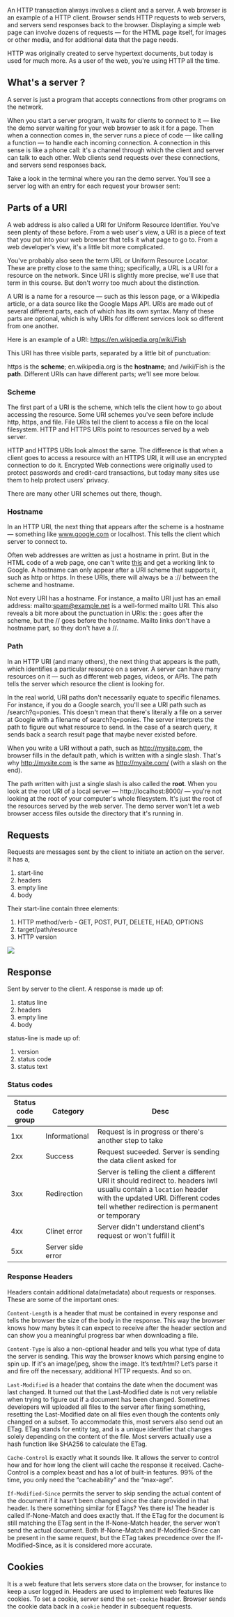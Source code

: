 An HTTP transaction always involves a client and a server. A web browser is an example of a HTTP client. Browser sends HTTP requests to web servers, and servers send responses back to the browser. Displaying a simple web page can involve dozens of requests — for the HTML page itself, for images or other media, and for additional data that the page needs.

HTTP was originally created to serve hypertext documents, but today is used for much more. As a user of the web, you're using HTTP all the time.

## What's a server ?
A server is just a program that accepts connections from other programs on the network.

When you start a server program, it waits for clients to connect to it — like the demo server waiting for your web browser to ask it for a page. Then when a connection comes in, the server runs a piece of code — like calling a function — to handle each incoming connection. A connection in this sense is like a phone call: it's a channel through which the client and server can talk to each other. Web clients send requests over these connections, and servers send responses back.

Take a look in the terminal where you ran the demo server. You'll see a server log with an entry for each request your browser sent:

## Parts of a URI
A web address is also called a URI for Uniform Resource Identifier. You've seen plenty of these before. From a web user's view, a URI is a piece of text that you put into your web browser that tells it what page to go to. From a web developer's view, it's a little bit more complicated.

You've probably also seen the term URL or Uniform Resource Locator. These are pretty close to the same thing; specifically, a URL is a URI for a resource on the network. Since URI is slightly more precise, we'll use that term in this course. But don't worry too much about the distinction.

A URI is a name for a resource — such as this lesson page, or a Wikipedia article, or a data source like the Google Maps API. URIs are made out of several different parts, each of which has its own syntax. Many of these parts are optional, which is why URIs for different services look so different from one another.

Here is an example of a URI: https://en.wikipedia.org/wiki/Fish

This URI has three visible parts, separated by a little bit of punctuation:

https is the **scheme**;
en.wikipedia.org is the **hostname**;
and /wiki/Fish is the **path**.
Different URIs can have different parts; we'll see more below.

### Scheme
The first part of a URI is the scheme, which tells the client how to go about accessing the resource. Some URI schemes you've seen before include http, https, and file. File URIs tell the client to access a file on the local filesystem. HTTP and HTTPS URIs point to resources served by a web server.

HTTP and HTTPS URIs look almost the same. The difference is that when a client goes to access a resource with an HTTPS URI, it will use an encrypted connection to do it. Encrypted Web connections were originally used to protect passwords and credit-card transactions, but today many sites use them to help protect users' privacy. 

There are many other URI schemes out there, though.

### Hostname
In an HTTP URI, the next thing that appears after the scheme is a hostname — something like www.google.com or localhost. This tells the client which server to connect to.

Often web addresses are written as just a hostname in print. But in the HTML code of a web page, one can't write <a href="www.google.com">this</a> and get a working link to Google. A hostname can only appear after a URI scheme that supports it, such as http or https. In these URIs, there will always be a :// between the scheme and hostname.

Not every URI has a hostname. For instance, a mailto URI just has an email address: mailto:spam@example.net is a well-formed mailto URI. This also reveals a bit more about the punctuation in URIs: the : goes after the scheme, but the // goes before the hostname. Mailto links don't have a hostname part, so they don't have a //.

### Path
In an HTTP URI (and many others), the next thing that appears is the path, which identifies a particular resource on a server. A server can have many resources on it — such as different web pages, videos, or APIs. The path tells the server which resource the client is looking for.

In the real world, URI paths don't necessarily equate to specific filenames. For instance, if you do a Google search, you'll see a URI path such as /search?q=ponies. This doesn't mean that there's literally a file on a server at Google with a filename of search?q=ponies. The server interprets the path to figure out what resource to send. In the case of a search query, it sends back a search result page that maybe never existed before.

When you write a URI without a path, such as http://mysite.com, the browser fills in the default path, which is written with a single slash. That's why http://mysite.com is the same as http://mysite.com/ (with a slash on the end).

The path written with just a single slash is also called the **root**. When you look at the root URI of a local server — http://localhost:8000/ — you're not looking at the root of your computer's whole filesystem. It's just the root of the resources served by the web server. The demo server won't let a web browser access files outside the directory that it's running in.

## Requests

Requests are messages sent by the client to initiate an action on the server. It has a,

1. start-line
2. headers
3. empty line
4. body

Their start-line contain three elements:

1. HTTP method/verb - GET, POST, PUT, DELETE, HEAD, OPTIONS
2. target/path/resource
3. HTTP version

![](https://mdn.mozillademos.org/files/13827/HTTPMsgStructure2.png)

## Response

Sent by server to the client. A response is made up of:

1. status line
2. headers
3. empty line
4. body

status-line is made up of:
1. version
2. status code 
3. status text

### Status codes
   Status code group | Category| Desc
   -------------------|---------|------
   1xx|Informational|Request is in progress or there's another step to take
    2xx| Success| Request suceeded. Server is sending the data client asked for
    3xx| Redirection| Server is telling the client a different URI it should redirect to. headers iwll usuallu contain a `location` header with the updated URI. Different codes tell whether redirection is permanent or temporary
    4xx| Clinet error| Server didn't understand client's request or won't fulfill it
    5xx|Server side error|

### Response Headers
Headers contain additional data(metadata) about requests or responses. These are some of the important ones:

`Content-Length` is a header that must be contained in every response and tells the browser the size of the body in the response. This way the browser knows how many bytes it can expect to receive after the header section and can show you a meaningful progress bar when downloading a file.

`Content-Type` is also a non-optional header and tells you what type of data the server is sending. This way the browser knows which parsing engine to spin up. If it's an image/jpeg, show the image. It’s text/html? Let’s parse it and fire off the necessary, additional HTTP requests. And so on.

`Last-Modified` is a header that contains the date when the document was last changed. It turned out that the Last-Modified date is not very reliable when trying to figure out if a document has been changed. Sometimes developers will uploaded all files to the server after fixing something, resetting the Last-Modified date on all files even though the contents only changed on a subset. To accommodate this, most servers also send out an ETag. ETag stands for entity tag, and is a unique identifier that changes solely depending on the content of the file. Most servers actually use a hash function like SHA256 to calculate the ETag.

`Cache-Control` is exactly what it sounds like. It allows the server to control how and for how long the client will cache the response it received. Cache-Control is a complex beast and has a lot of built-in features. 99% of the time, you only need the “cacheability“ and the “max-age”.

`If-Modified-Since` permits the server to skip sending the actual content of the document if it hasn’t been changed since the date provided in that header. Is there something similar for ETags? Yes there is! The header is called If-None-Match and does exactly that. If the ETag for the document is still matching the ETag sent in the If-None-Match header, the server won’t send the actual document. Both If-None-Match and If-Modified-Since can be present in the same request, but the ETag takes precedence over the If-Modified-Since, as it is considered more accurate.

## Cookies

It is a web feature that lets servers store data on the browser, for instance to keep a user logged in. Headers are used to implement web features like cookies. To set a cookie, server send the `set-cookie` header. Browser sends the cookie data back in a `cookie` header in subsequent requests.

